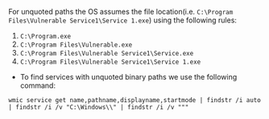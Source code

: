 For unquoted paths the OS assumes the file location(i.e. `C:\Program Files\Vulnerable Service1\Service 1.exe`) using the following rules:

1. `C:\Program.exe`
2. `C:\Program Files\Vulnerable.exe`
3. `C:\Program Files\Vulnerable Service1\Service.exe`
4. `C:\Program Files\Vulnerable Service1\Service 1.exe`

- To find services with unquoted binary paths we use the following command:
```
wmic service get name,pathname,displayname,startmode | findstr /i auto | findstr /i /v "C:\Windows\\" | findstr /i /v """
```

